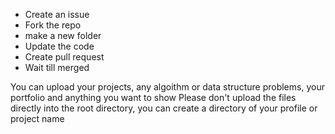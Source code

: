 * Create an issue
* Fork the repo
* make a new folder
* Update the code
* Create pull request
* Wait till merged

You can upload your projects, any algoithm or data structure problems, your portfolio and anything you want to show
Please don't upload the files directly into the root directory, you can create a directory of your profile or project name
